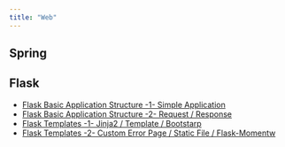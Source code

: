 ```yaml
---
title: "Web"
---
```


## Spring

## Flask

* [Flask Basic Application Structure -1- Simple Application](/blog/flask-basicstructure1)
* [Flask Basic Application Structure -2- Request / Response](/blog/flask-basicstructure2)
* [Flask Templates -1- Jinja2 / Template / Bootstarp](/blog/flask-templates1)
* [Flask Templates -2- Custom Error Page / Static File / Flask-Momentw](/blog/flask-templates2)

